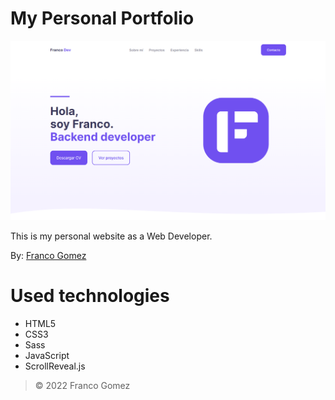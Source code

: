 # My Personal Portfolio

![Main](assets/img/main_preview.png)

This is my personal website as a Web Developer.

By: [Franco Gomez](https://github.com/GomezFrannco)

# Used technologies

* HTML5
* CSS3
* Sass
* JavaScript
* ScrollReveal.js
<!-- * Owl.carousel.js -->

> © 2022 Franco Gomez